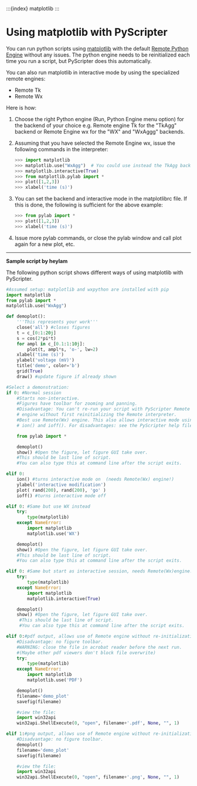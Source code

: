 :::{index} matplotlib
:::

# Using matplotlib with PyScripter

You can run python scripts using  [matplotlib](https://matplotlib.org/) with the 
default [Remote Python Engine](pythonengines) without any issues.  The python
engine needs to be reinitialized each time you run a script, but PyScripter does this
automatically.

You can also run matplotlib in interactive mode by using the specialized remote engines:
- Remote Tk
- Remote Wx

Here is how:

1. Choose the right Python engine (Run, Python Engine menu option) for the backend of your 
   choice e.g. Remote engine Tk for the "TkAgg" backend or Remote Engine wx for the "WX" and 
   "WxAggg" backends.  
2. Assuming that you have selected the Remote Engine wx, issue the following commands in the 
   interpreter:
   ```python
   >>> import matplotlib
   >>> matplotlib.use("WxAgg")  # You could use instead the TkAgg backend
   >>> matplotlib.interactive(True)
   >>> from matplotlib.pylab import *
   >>> plot([1,2,3])
   >>> xlabel('time (s)') 
   ```
  
3. You can set the backend and interactive mode in the matplotlibrc file. If this is done, the following 
  is sufficient for the above example:  
   ```python
   >>> from pylab import *
   >>> plot([1,2,3])
   >>> xlabel('time (s)')
   ```

3. Issue more pylab commands, or close the pylab window and call plot again for a new plot, etc.   

---

**Sample script by heylam**  

The following python script shows different ways of using matplotlib with PyScripter.

```python
#Assumed setup: matplotlib and wxpython are installed with pip
import matplotlib
from pylab import *
matplotlib.use("WxAgg")

def demoplot():
    '''This represents your work'''
    close('all') #closes figures
    t = c_[0:1:20j]
    s = cos(2*pi*t)
    for ampl in c_[0.1:1:10j]:
        plot(t, ampl*s, 'o-', lw=2)
    xlabel('time (s)')
    ylabel('voltage (mV)')
    title('demo', color='b')
    grid(True)
    draw() #update figure if already shown

#Select a demonstration:
if 0: #Normal session
    #Starts non-interactive.
    #Figures have toolbar for zooming and panning.
    #Disadvantage: You can't re-run your script with PyScripter Remote
    # engine without first reinitializing the Remote interpreter.
    #Best use Remote(Wx) engine. This also allows interactive mode using
    # ion() and ioff(). For disadvantages: see the PyScripter help file.

    from pylab import *

    demoplot()
    show() #Open the figure, let figure GUI take over.
    #This should be last line of script.
    #You can also type this at command line after the script exits.

elif 0:
    ion() #turns interactive mode on  (needs Remote(Wx) engine!)
    ylabel('interactive modification')
    plot( rand(200), rand(200), 'go' )
    ioff() #turns interactive mode off

elif 0: #Same but use WX instead
    try:
        type(matplotlib)
    except NameError:
        import matplotlib
        matplotlib.use('WX')

    demoplot()
    show() #Open the figure, let figure GUI take over.
    #This should be last line of script.
    #You can also type this at command line after the script exits.

elif 0: #Same but start as interactive session, needs Remote(Wx)engine.
    try:
        type(matplotlib)
    except NameError:
        import matplotlib
        matplotlib.interactive(True)

    demoplot()
    show() #Open the figure, let figure GUI take over.
     #This should be last line of script.
     #You can also type this at command line after the script exits.

elif 0:#pdf output, allows use of Remote engine without re-initialization.
    #Disadvantage: no figure toolbar.
    #WARNING: close the file in acrobat reader before the next run.
    #(Maybe other pdf viewers don't block file overwrite)
    try:
        type(matplotlib)
    except NameError:
        import matplotlib
        matplotlib.use('PDF')

    demoplot()
    filename='demo_plot'
    savefig(filename)

    #view the file:
    import win32api
    win32api.ShellExecute(0, "open", filename+'.pdf', None, "", 1)

elif 1:#png output, allows use of Remote engine without re-initialization.
    #Disadvantage: no figure toolbar.
    demoplot()
    filename='demo_plot'
    savefig(filename)

    #view the file:
    import win32api
    win32api.ShellExecute(0, "open", filename+'.png', None, "", 1)
```

